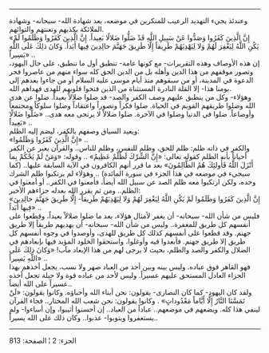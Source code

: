 ------------------------------------------------------------------------

وعندئذ يجيء التهديد الرعيب للمنكرين في موضعه، بعد شهادة الله- سبحانه-
وشهادة الملائكة بكذبهم وتعنتهم والتوائهم.  
«إِنَّ الَّذِينَ كَفَرُوا وَصَدُّوا عَنْ سَبِيلِ اللَّهِ قَدْ ضَلُّوا ضَلالًا بَعِيداً. إِنَّ الَّذِينَ كَفَرُوا
وَظَلَمُوا لَمْ يَكُنِ اللَّهُ لِيَغْفِرَ لَهُمْ وَلا لِيَهْدِيَهُمْ طَرِيقاً إِلَّا طَرِيقَ جَهَنَّمَ خالِدِينَ فِيها
أَبَداً. وَكانَ ذلِكَ عَلَى اللَّهِ يَسِيراً» ..  
إن هذه الأوصاف وهذه التقريرات- مع كونها عامة- تنطبق أول ما تنطبق، على
حال اليهود، وتصور موقفهم من هذا الدين وأهله بل من الدين الحق كله سواء
منهم من عاصروا فجر الدعوة في المدينة، أو من سبقوهم منذ أيام موسى عليه
السلام أو من جاءوا بعدهم إلى يومنا هذا- إلا القلة النادرة المستثناة من
الذين فتحوا قلوبهم للهدى فهداهم الله.  
وهؤلاء- وكل من ينطبق عليهم وصف الكفر والصد- قد ضلوا ضلالاً بعيداً. ضلوا عن
هدى الله وضلوا طريقهم القويم في الحياة. ضلوا فكراً وتصوراً واعتقاداً وضلوا
سلوكاً ومجتمعاً وأوضاعاً. ضلوا في الدنيا وضلوا في الآخرة. ضلوا ضلالاً لا
يرتجى معه هدى.. «ضَلُّوا ضَلالًا بَعِيداً» ..  
ويعيد السياق وصفهم بالكفر، ليضم إليه الظلم:  
«إِنَّ الَّذِينَ كَفَرُوا وَظَلَمُوا» ..  
والكفر في ذاته ظلم: ظلم للحق، وظلم للنفس، وظلم للناس.. والقرآن يعبر عن
الكفر أحياناً بأنه الظلم كقوله تعالى: «إِنَّ الشِّرْكَ لَظُلْمٌ عَظِيمٌ» .. وقوله: «وَمَنْ
لَمْ يَحْكُمْ بِما أَنْزَلَ اللَّهُ فَأُولئِكَ هُمُ الظَّالِمُونَ» بعد ما قرر أنهم الكافرون في
الآية السابقة عليها.. (كما سيجيء في موضعه في هذا الجزء في سورة المائدة)
.. وهؤلاء لم يرتكبوا ظلم الشرك وحده، ولكن ارتكبوا معه ظلم الصد عن سبيل
الله أيضاً، فأمعنوا في الكفر.. أو أمعنوا في الظلم.. ومن ثم يقرر الله
بعدله جزاءهم الأخير:  
«إِنَّ الَّذِينَ كَفَرُوا وَظَلَمُوا لَمْ يَكُنِ اللَّهُ لِيَغْفِرَ لَهُمْ وَلا لِيَهْدِيَهُمْ طَرِيقاً- إِلَّا طَرِيقَ
جَهَنَّمَ خالِدِينَ فِيها أَبَداً» ..  
فليس من شأن الله- سبحانه- أن يغفر لأمثال هؤلاء، بعد ما ضلوا ضلالاً بعيداً،
وقطعوا على أنفسهم كل طريق للمغفرة.. وليس من شأن الله- سبحانه- أن يهديهم
طريقاً إلا طريق جهنم. وقد قطعوا على أنفسهم كذلك كل طريق للهدى، وأوصدوا في
وجوه أنفسهم كل طريق إلا طريق جهنم. فأبعدوا فيه وأوغلوا، واستحقوا الخلود
المؤبد فيها بإبعادهم في الضلال والكفر والصد والظلم، بحيث لا يرجى لهم من
هذا الإبعاد مآب! «وَكانَ ذلِكَ عَلَى اللَّهِ يَسِيراً» ..  
فهو القاهر فوق عباده. وليس بينه وبين أحد من العباد صهر ولا نسب، يجعل
أخذهم بهذا الجزاء العادل المستحق عليهم عسيراً. وليس لأحد من عباده قوة ولا
حيلة تجعل أخذه عسيراً على الله أيضاً..  
ولقد كان اليهود- كما كان النصارى- يقولون: نحن أبناء الله وأحباؤه. وكانوا
يقولون: «لَنْ تَمَسَّنَا النَّارُ إِلَّا أَيَّاماً مَعْدُوداتٍ» . وكانوا يقولون: نحن شعب الله
المختار.. فجاء القرآن لينفي هذا كله. ويضعهم في موضعهم.. عباداً من
العباد.. إن أحسنوا أثيبوا، وإن أساءوا- ولم يستغفروا ويتوبوا- عذبوا..
وكان ذلك على الله يسيراً..

------------------------------------------------------------------------

الجزء: 2 ¦ الصفحة: 813

